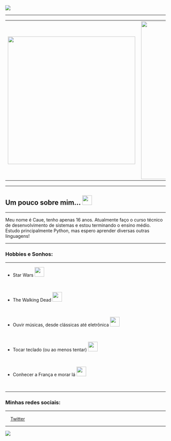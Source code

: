 <img src="https://i.pinimg.com/originals/f4/aa/ce/f4aace17f2615042754a5623b9a9a780.gif">
 
---
<center>
<table>
    <tr>
        <td><img width="400px" align="left" src="https://github-readme-stats.vercel.app/api/top-langs/?username=cauevenancio&hide=html&layout=compact&theme=algolia" /></td>
        <td><img width="495px" align="left" src="https://github-readme-stats.vercel.app/api?username=cauevenancio&theme=algolia"/></td>
    </tr>
</table>
</center>  

---

## Um pouco sobre mim... <img src="https://i.pinimg.com/originals/f3/dc/52/f3dc5272a3b6907c6ffa41cff3285ba5.gif" width="30px"></h2>
---

Meu nome é Caue, tenho apenas 16 anos. Atualmente faço o curso técnico <br />de desenvolvimento de sistemas e estou terminando o ensino médio.<br />Estudo principalmente Python, mas espero aprender diversas outras linguagens!

----

### Hobbies e Sonhos:

---

- Star Wars <img src="https://i.pinimg.com/originals/03/5f/1c/035f1cea6add6e043189123043479aa7.gif" width="30px"></h2>
<br />

- The Walking Dead <img src="https://i.pinimg.com/originals/95/19/c0/9519c08b72a5694d91b96a0afc09d4e9.gif" width="30px"></h2>
<br />

- Ouvir músicas, desde clássicas até eletrônica <img src="https://i.pinimg.com/originals/85/b0/19/85b0197e30de3f3aaff4054bbfd53bb2.gif" width="30px"></h2>
<br />

- Tocar teclado (ou ao menos tentar) <img src="https://i.pinimg.com/originals/3d/59/39/3d5939caf9d51183fa91d5f87df4941e.gif" width="30px"></h2>
<br />

- Conhecer a França e morar lá <img src="https://i.pinimg.com/originals/34/0c/9b/340c9b8891918ff7835b7f76a62913cb.gif" width="30px"></h2>
<br />

---

### Minhas redes sociais:

---

<a href="https://twitter.com/cauevenancioo"><img src="https://i.pinimg.com/564x/8f/35/a4/8f35a40403a84631c4125c4f1859c7a6.jpg" width="16"></img>Twitter

---


![](https://komarev.com/ghpvc/?username=cauevenancio&color=21314a)

